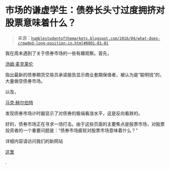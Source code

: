 <!--yml

类别：未分类

日期：2024-05-18 03:08:05

-->

# 市场的谦虚学生：债券长头寸过度拥挤对股票意味着什么？

> 来源：[`humblestudentofthemarkets.blogspot.com/2016/04/what-does-crowded-long-position-in.html#0001-01-01`](https://humblestudentofthemarkets.blogspot.com/2016/04/what-does-crowded-long-position-in.html#0001-01-01)

我在周末遇到了关于债券市场的一些有趣观察。首先，

[汤姆·麦克莱伦](https://twitter.com/mcclellanosc/status/716419020086337537)

指出最新的债券期货交易员承诺报告显示商业套期保值者，被认为是“聪明钱”的，大量做空债券市场。

以及，

[马克·赫尔伯特](http://www.marketwatch.com/story/bond-market-bullishness-is-at-a-record-a-worrying-sign-2016-04-01)

发现债券市场计时器显示了对债券的极端看涨水平，这是反向看跌的。

好的，债券市场正在寻求一场打击。由于这些页面的主要焦点是股票市场，对股票投资者的一个重要问题是：“债券市场疲软对股票市场意味着什么？”

详细内容请访问我们的新网站

[这里](https://humblestudentofthemarkets.com/2016/04/04/what-does-the-crowded-long-position-in-bonds-mean-for-stocks/)

.

